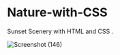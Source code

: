 # Nature-with-CSS
Sunset Scenery with HTML and CSS .

![Screenshot (146)](https://user-images.githubusercontent.com/91321244/162633361-ce1f89bc-13fa-4a51-b242-76f7fbb99ebf.png)
